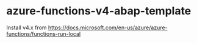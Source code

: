 # azure-functions-v4-abap-template

Install v4.x from
https://docs.microsoft.com/en-us/azure/azure-functions/functions-run-local